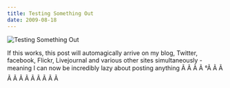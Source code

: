 ```yaml
---
title: Testing Something Out
date: 2009-08-18
---
```


![Testing Something Out](https://source.unsplash.com/jpkvklXwt98/1600x900)

If this works, this post will automagically arrive on my blog, Twitter, facebook, Flickr, Livejournal and various other sites simultaneously - meaning I can now be incredibly lazy about posting anything Ã Ã Ã Ã °Ã Ã Ã Ã Ã Ã Ã Ã Ã Ã Ã Ã 